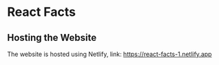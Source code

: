 # React Facts

## Hosting the Website
The website is hosted using Netlify, link: https://react-facts-1.netlify.app
